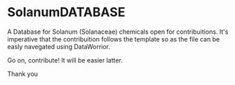 # SolanumDATABASE
A Database for Solanum (Solanaceae) chemicals open for contribuitions.
It's imperative that the contribuition follows the template so as the file can be easly navegated using DataWorrior.

Go on, contribute! It will be easier latter.

Thank you
